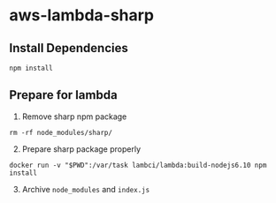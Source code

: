 # aws-lambda-sharp

## Install Dependencies
```
npm install
```

## Prepare for lambda
1. Remove sharp npm package
```
rm -rf node_modules/sharp/
```
2. Prepare sharp package properly
```
docker run -v "$PWD":/var/task lambci/lambda:build-nodejs6.10 npm install
```
3. Archive `node_modules` and `index.js`